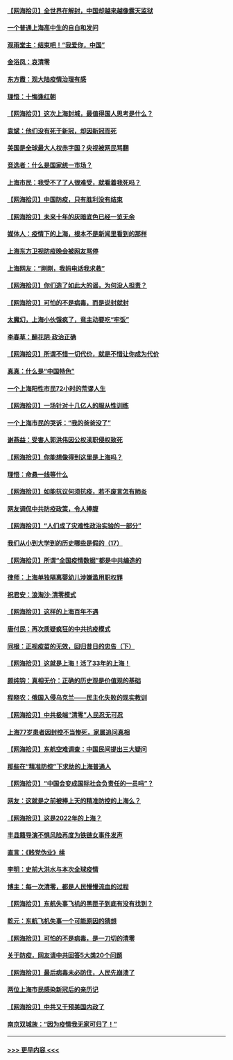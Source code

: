 #### [【网海拾贝】全世界在解封，中国却越来越像露天监狱](../pages/nsc993/n13713632.md?t=04180401) 
#### [一个普通上海高中生的自白和发问](../pages/nsc993/n13713613.md?t=04180401) 
#### [观雨堂主：结束吧！“我爱你，中国”](../pages/nsc993/n13713568.md?t=04180401) 
#### [金浴凤：哀清零](../pages/nsc993/n13713507.md?t=04180401) 
#### [东方霞：观大陆疫情治理有感](../pages/nsc993/n13713502.md?t=04180401) 
#### [理悟：十悔逢红朝](../pages/nsc993/n13713500.md?t=04180401) 
#### [【网海拾贝】这次上海封城，最值得国人思考是什么？](../pages/nsc993/n13712983.md?t=04180401) 
#### [袁斌：他们没有死于新冠，却因新冠而死](../pages/nsc993/n13712971.md?t=04180401) 
#### [美国是全球最大人权赤字国？央视被网民骂翻](../pages/nsc993/n13712475.md?t=04180401) 
#### [竞选者：什么是国家统一市场？](../pages/nsc993/n13712470.md?t=04180401) 
#### [上海市民：我受不了了人很难受，就看着我死吗？](../pages/nsc993/n13712354.md?t=04180401) 
#### [【网海拾贝】中国防疫，只有胜利没有结束](../pages/nsc993/n13712343.md?t=04180401) 
#### [【网海拾贝】未来十年的灰暗底色已经一览无余](../pages/nsc993/n13711555.md?t=04180401) 
#### [媒体人：疫情下的上海，根本不是新闻里看到的那样](../pages/nsc993/n13711529.md?t=04180401) 
#### [上海东方卫视防疫晚会被网友骂停](../pages/nsc993/n13711504.md?t=04180401) 
#### [上海网友：“刚刚，我妈电话我求救”](../pages/nsc993/n13710629.md?t=04180401) 
#### [【网海拾贝】你们造了如此大的谣，为何没人担责？](../pages/nsc993/n13710606.md?t=04180401) 
#### [【网海拾贝】可怕的不是病毒，而是说封就封](../pages/nsc993/n13709731.md?t=04180401) 
#### [太魔幻，上海小伙饿疯了，竟主动要吃“牢饭”](../pages/nsc993/n13709700.md?t=04180401) 
#### [李春草：醉花阴·政治正确](../pages/nsc993/n13709048.md?t=04180401) 
#### [【网海拾贝】所谓不惜一切代价，就是不惜让你成为代价](../pages/nsc993/n13708201.md?t=04180401) 
#### [真真：什么是“中国特色”](../pages/nsc993/n13708141.md?t=04180401) 
#### [一个上海阳性市民72小时的荒谬人生](../pages/nsc993/n13706620.md?t=04180401) 
#### [【网海拾贝】一场针对十几亿人的服从性训练](../pages/nsc993/n13706555.md?t=04180401) 
#### [一个上海市民的哭诉：“我的爸爸没了”](../pages/nsc993/n13706497.md?t=04180401) 
#### [谢燕益：受害人郭洪伟因公权渎职侵权致死](../pages/nsc993/n13706184.md?t=04180401) 
#### [【网海拾贝】你能想像得到这里是上海吗？](../pages/nsc993/n13704442.md?t=04180401) 
#### [理悟：命悬一线等什么](../pages/nsc993/n13703131.md?t=04180401) 
#### [【网海拾贝】如能抗议何须抗疫，若不废言怎有肺炎](../pages/nsc993/n13701767.md?t=04180401) 
#### [网友调侃中共防疫政策，令人捧腹](../pages/nsc993/n13701561.md?t=04180401) 
#### [【网海拾贝】“人们成了灾难性政治实验的一部分”](../pages/nsc993/n13698988.md?t=04180401) 
#### [我们从小到大学到的历史哪些是假的（17）](../pages/nsc993/n13698883.md?t=04180401) 
#### [【网海拾贝】所谓“全国疫情数据”都是中共编造的](../pages/nsc993/n13694674.md?t=04180401) 
#### [律师：上海单独隔离婴幼儿涉嫌滥用职权罪](../pages/nsc993/n13694627.md?t=04180401) 
#### [祝君安：浪淘沙·清零模式](../pages/nsc993/n13694452.md?t=04180401) 
#### [【网海拾贝】这样的上海百年不遇](../pages/nsc993/n13692603.md?t=04180401) 
#### [唐付民：再次质疑疯狂的中共抗疫模式](../pages/nsc993/n13691971.md?t=04180401) 
#### [同根：正视疫苗的无效，回归昔日的忠告（下）](../pages/nsc993/n13688756.md?t=04180401) 
#### [【网海拾贝】这就是上海！活了33年的上海！](../pages/nsc993/n13688654.md?t=04180401) 
#### [颜纯钩：真相无价：正确的历史观是价值观的基础](../pages/nsc993/n13688555.md?t=04180401) 
#### [程晓农：俄国入侵乌克兰——民主化失败的现实教训](../pages/nsc993/n13686006.md?t=04180401) 
#### [【网海拾贝】中共极端“清零”人民忍无可忍](../pages/nsc993/n13685914.md?t=04180401) 
#### [上海77岁患者因封控不当惨死，家属追问真相](../pages/nsc993/n13685891.md?t=04180401) 
#### [【网海拾贝】东航空难调查：中国民间提出三大疑问](../pages/nsc993/n13683137.md?t=04180401) 
#### [那些在“精准防控”下求助的上海普通人](../pages/nsc993/n13683088.md?t=04180401) 
#### [【网海拾贝】“中国会变成国际社会负责任的一员吗”？](../pages/nsc993/n13680707.md?t=04180401) 
#### [网友：这就是之前被捧上天的精准防控的上海么？](../pages/nsc993/n13680287.md?t=04180401) 
#### [【网海拾贝】这是2022年的上海？](../pages/nsc993/n13678253.md?t=04180401) 
#### [丰县籍导演不惧风险再度为铁链女事件发声](../pages/nsc993/n13678215.md?t=04180401) 
#### [直言：《贱党伪业》续](../pages/nsc993/n13678056.md?t=04180401) 
#### [李明：史前大洪水与本次全球疫情](../pages/nsc993/n13677332.md?t=04180401) 
#### [博主：每一次清零，都是人民慢慢流血的过程](../pages/nsc993/n13676078.md?t=04180401) 
#### [【网海拾贝】东航失事飞机的黑匣子到底有没有找到？](../pages/nsc993/n13676034.md?t=04180401) 
#### [乾元：东航飞机失事一个可能原因的猜想](../pages/nsc993/n13675834.md?t=04180401) 
#### [【网海拾贝】可怕的不是病毒，是一刀切的清零](../pages/nsc993/n13674403.md?t=04180401) 
#### [关于防疫，网友请中共回答5大类20个问题](../pages/nsc993/n13674318.md?t=04180401) 
#### [【网海拾贝】最后病毒未必防住，人民先崩溃了](../pages/nsc993/n13672307.md?t=04180401) 
#### [两位上海市民感染新冠后的亲历记](../pages/nsc993/n13672217.md?t=04180401) 
#### [【网海拾贝】中共又干预美国内政了](../pages/nsc993/n13669564.md?t=04180401) 
#### [南京双城族：“因为疫情我无家可归了！”](../pages/nsc993/n13669511.md?t=04180401) 

----
#### [ >>> 更早内容 <<< ](../indexes/nsc993-earlier.md)
